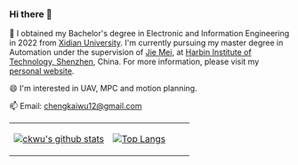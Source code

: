 ### Hi there 👋
🌱 I obtained my Bachelor's degree in Electronic and Information Engineering in 2022 from [Xidian University](https://en.xidian.edu.cn/). I'm currently pursuing my master degree in Automation under the supervision of [Jie Mei](https://scholar.google.com/citations?user=tyQm5IkAAAAJ&hl=zh-CN&oi=ao), at [Harbin Institute of Technology, Shenzhen](http://en.hitsz.edu.cn/), China. For more information, please visit my [personal website](https://ck1201.github.io/).

😄 I'm interested in UAV, MPC and motion planning.

📫 Email: chengkaiwu12@gmail.com
<!--
**CK1201/CK1201** is a ✨ _special_ ✨ repository because its `README.md` (this file) appears on your GitHub profile.

Here are some ideas to get you started:

- 🔭 I’m currently working on ...
- 🌱 I’m currently learning ...
- 👯 I’m looking to collaborate on ...
- 🤔 I’m looking for help with ...
- 💬 Ask me about ...
- 📫 How to reach me: ...
- 😄 Pronouns: ...
- ⚡ Fun fact: ...
-->
<table><tr><td align="center" width="55%">
  
[![ckwu's github stats](https://github-readme-stats.vercel.app/api?username=CK1201&show_icons=true&count_private=true)](https://github.com/CK1201/)
  
</td><td align="top" width="45%">
  
[![Top Langs](https://github-readme-stats.vercel.app/api/top-langs/?username=CK1201&layout=compact&show_icons=true)](https://github.com/CK1201/github-readme-stats)
  
</td></tr></table>
